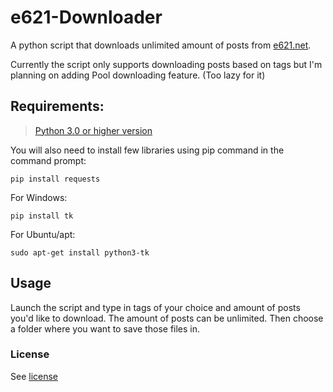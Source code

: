 # e621-Downloader
A python script that downloads unlimited amount of posts from [e621.net](https://e621.net).

Currently the script only supports downloading posts based on tags but I'm planning on adding Pool downloading feature. (Too lazy for it)

## Requirements:
> [Python 3.0 or higher version](https://www.python.org/downloads/)

You will also need to install few libraries using pip command in the command prompt:

```
pip install requests
```

For Windows:
```
pip install tk
```
For Ubuntu/apt:
```
sudo apt-get install python3-tk
```



## Usage
Launch the script and type in tags of your choice and amount of posts you'd like to download.
The amount of posts can be unlimited.
Then choose a folder where you want to save those files in.

### License
See [license](https://github.com/Gerdvibis/e621-Downloader/blob/main/LICENSE)

